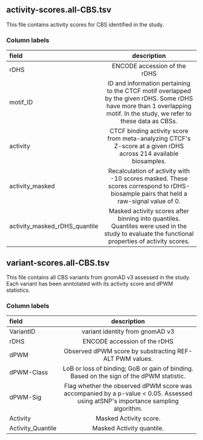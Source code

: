 ## activity-scores.all-CBS.tsv

This file contains activity scores for CBS identified in the study. 

### Column labels

| field              | description |
| :---------------- | :------: | 
| rDHS | ENCODE accession of the rDHS |
| motif_ID | ID and information pertaining to the CTCF motif overlapped by the given rDHS. Some rDHS have more than 1 overlapping motif. In the study, we refer to these data as CBSs. |
| activity | CTCF binding activity score from meta-analyzing CTCF's Z-score at a given rDHS across 214 available biosamples. 
| activity_masked | Recalculation of activity with -10 scores masked. These scores correspond to rDHS-biosample pairs that held a raw-signal value of 0. 
| activity_masked_rDHS_quantile | Masked activity scores after binning into quantiles. Quantiles were used in the study to evaluate the functional properties of activity scores. |


## variant-scores.all-CBS.tsv

This file contains all CBS variants from gnomAD v3 assessed in the study. Each variant has been anntotated with its activity score and dPWM statistics. 


### Column labels

| field              | description |
| :---------------- | :------: | 
| VariantID | variant identity from gnomAD v3 |
| rDHS | ENCODE accession of the rDHS |
| dPWM | Observed dPWM score by substracting REF-ALT PWM values.
| dPWM-Class | LoB or loss of binding; GoB or gain of binding. Based on the sign of the dPWM statistic.
| dPWM-Sig | Flag whether the observed dPWM score was accompanied by a p-value < 0.05. Assessed using atSNP's importance sampling algorithm. 
| Activity | Masked Activity score.
| Activity_Quantile | Masked Activity quantile. |